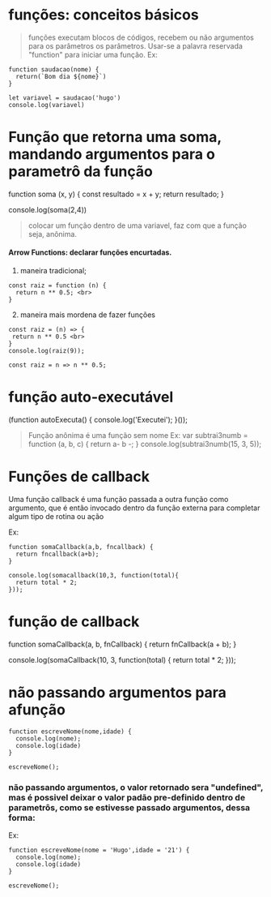 # funções: conceitos básicos
>funções executam blocos de códigos, recebem ou não argumentos para os parâmetros os parâmetros. Usar-se a palavra reservada "function" para iniciar uma função.
Ex:
```
function saudacao(nome) {
  return(`Bom dia ${nome}`)
}

let variavel = saudacao('hugo')
console.log(variavel)
```
# Função que retorna uma soma, mandando argumentos para o parametrô da função

function soma (x, y) {
  const resultado = x + y;
  return resultado;
}

console.log(soma(2,4))

>colocar um função dentro de uma variavel, faz com que a função seja, anônima.

#### Arrow Functions: declarar funções encurtadas.
1. maneira tradicional; 
```
const raiz = function (n) {
  return n ** 0.5; <br>
}
 ```
 2. maneira mais mordena de fazer funções 
 ```
const raiz = (n) => { 
  return n ** 0.5 <br>
}
console.log(raiz(9));
```
```const raiz = n => n ** 0.5;```

# função auto-executável

(function autoExecuta() {
  console.log('Executei');
}());

>Função anônima é uma função sem nome
Ex: var subtrai3numb = function (a, b, c) {
  return a- b -;
}
console.log(subtrai3numb(15, 3, 5));

# Funções de callback
Uma função callback é uma função passada a outra função como argumento, que é então invocado dentro da função externa para completar algum tipo de rotina ou ação

Ex: 
```
function somaCallback(a,b, fncallback) {
  return fncallback(a+b);
}

console.log(somacallback(10,3, function(total){
  return total * 2;
}));
```

# função de callback

function somaCallback(a, b, fnCallback) {
  return fnCallback(a + b);
}

console.log(somaCallback(10, 3, function(total) {
  return total * 2;
}));

# não passando argumentos para afunção 
```
function escreveNome(nome,idade) {
  console.log(nome);
  console.log(idade)
}

escreveNome();
``` 
### não passando argumentos, o valor retornado sera "undefined", mas é possivel deixar o valor padão pre-definido dentro de parametrôs, como se estivesse passado argumentos, dessa forma:
Ex:
```
function escreveNome(nome = 'Hugo',idade = '21') {
  console.log(nome);
  console.log(idade)
}

escreveNome();
```